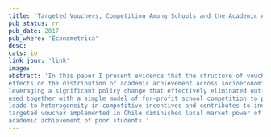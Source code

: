```yaml
---
title: 'Targeted Vouchers, Competition Among Schools and the Academic Achievement of Poor Students'
pub_status: rr
pub_date: 2017
pub_where: 'Econometrica'
desc:
cats: io
link_jour: 'link'
image:
abstract: 'In this paper I present evidence that the structure of voucher policy design can have significant effects on the incentives schools face and can have important
effects on the distribution of academic achievement across socioeconomic groups. I estimate a model of demand for schools using administrative data from Chile
leveraging a significant policy change that effectively eliminated out-of-pocket tuition fees for almost half of students at most schools. Demand estimates are
used together with a simple model of for-profit school competition to provide an empirical framework to highlight that a policy environment with a flat voucher
leads to heterogeneity in competitive incentives and contributes to inequality in school quality. Finally, I show evidence that a shift from a flat voucher to a
targeted voucher implemented in Chile diminished local market power of schools in poor neighborhoods and contributed to a supply side driven increase in the
academic achievement of poor students.'
---
```

